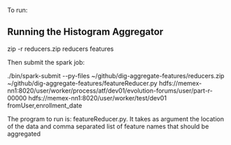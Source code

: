 To run:

Running the Histogram Aggregator
--------------------------------
zip -r reducers.zip reducers features

Then submit the spark job:

 ./bin/spark-submit --py-files ~/github/dig-aggregate-features/reducers.zip ~/github/dig-aggregate-features/featureReducer.py hdfs://memex-nn1:8020/user/worker/process/atf/dev01/evolution-forums/user/part-r-00000 hdfs://memex-nn1:8020/user/worker/test/dev01 fromUser,enrollment_date

The program to run is: featureReducer.py. It takes as argument the location of the data and comma separated list of feature names that should be aggregated
